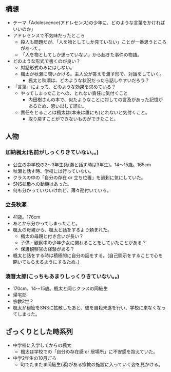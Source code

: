 ## 構想
- テーマ「Adolescence(アドレセンス)の少年に、どのような言葉をかければいいのか」
- アドレセンスで不気味だったところ
	- 殺人も問題だが、「人を物としてしか見ていない」ことが一番思うところがあった。
	- 「人を物としてしか思っていない」から起きた事件の物語。
- どのような形式で書くのが良い？
	- 対話形式のみにはしない。
	- 楓太が秋瀬に問いかける。主人公が答えを渡す形で、対話をしていく。
		- 楓太と秋瀬は、どのような状況だったら話しやすいだろう？
- 「言葉」によって、どのような効果を求めている？
	- やってしまったことへの、とれない責任に気付くこと
		- 内田樹さんの本で、似たようなことに対しての言及があった記憶があるため、思い出して読む。
	- 責任をとることは楓太は(本来は誰にも)とれないと気付くこと。
		- 取り戻すことができないものができたこと。
## 人物
### 加納楓太(名前がしっくりきていない。。)
- 公立の中学校の2〜3年生(秋瀬と話す時は3年生)。14〜15歳。165cm
- 秋瀬と話す時、学校には行っていない。
- クラスの中の「自分の存在 or 立ち位置」を過剰に気にしていた。
- SNS拡散への動機はあった。
- 何も分かっていないけれど、薄々勘付いている。

### 立長秋瀬
- 41歳。176cm
- あとから分かってしまったこと。
- 楓太の母親から、楓太と話をするよう頼まれた。
	- 楓太の母親と付き合いが長い？
	- 子供・観察中の少年少女に関わることをしていたことがある？
	- 保護観察官の経験がある？
- 楓太と話をする時は積極的に自分の話をする。(自己開示をすることで心を開いてもらえるようにするため。)

### 湊晋太郎(こっちもあまりしっくりきていない。。)
- 170cm。14〜15歳。楓太と同じクラスの同級生
- 帰宅部
- 宗教2世？
- 楓太が秘密をSNSに拡散したあと、彼を自殺未遂を行い、学校に来なくなってしまった。

## ざっくりとした時系列
- 中学校に入学してからの楓太
	- 楓太は学校での「自分の存在感 or 居場所」に不安感を抱えていた。
- 中学2年生の10月ごろ
	- 町でたまたま同級生(湊)がある宗教の施設に入っていく姿を見かける。
